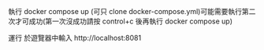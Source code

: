 執行
docker compose up (可只 clone docker-compose.yml)可能需要執行第二次才可成功(第一次沒成功請按 control+c 後再執行 docker compose up)

運行
於遊覽器中輸入 http://localhost:8081
